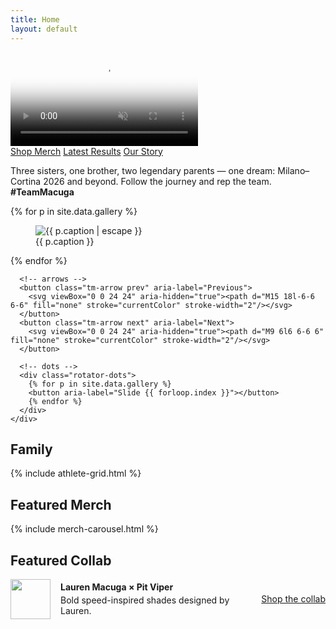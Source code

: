 ```yaml
---
title: Home
layout: default
---
```

<!-- ================= Hero: full-bleed video ================= -->
<div class="full-bleed hero-video">
  <video autoplay muted loop playsinline
         poster="{{ '/assets/img/hero/poster.jpg' | relative_url }}">
    <source src="{{ '/assets/video/hero.mp4' | relative_url }}" type="video/mp4">
  </video>
</div>

<div class="container">

  <div class="hero-cta-row">
    <a class="btn primary" href="{{ '/shop/' | relative_url }}">Shop Merch</a>
    <a class="btn"          href="{{ '/updates/#results' | relative_url }}">Latest Results</a>
    <a class="btn"          href="{{ '/story/' | relative_url }}">Our Story</a>
  </div>
</div>
<!-- ========================================================== -->

<section class="hero">
  <div class="container hero-grid">
    <div>
      <p class="tagline">Three sisters, one brother, two legendary parents — one dream: Milano–Cortina 2026 and beyond. Follow the journey and rep the team. <strong>#TeamMacuga</strong></p>
    </div>
  </div>
</section>

<section class="container">
  <div class="hero-rotator">
    <div class="rotator">
      {% for p in site.data.gallery %}
      <figure class="slide">
        <img src="{{ p.img | relative_url }}" alt="{{ p.caption | escape }}" loading="eager">
        <figcaption class="sr-only">{{ p.caption }}</figcaption>
      </figure>
      {% endfor %}

      <!-- arrows -->
      <button class="tm-arrow prev" aria-label="Previous">
        <svg viewBox="0 0 24 24" aria-hidden="true"><path d="M15 18l-6-6 6-6" fill="none" stroke="currentColor" stroke-width="2"/></svg>
      </button>
      <button class="tm-arrow next" aria-label="Next">
        <svg viewBox="0 0 24 24" aria-hidden="true"><path d="M9 6l6 6-6 6" fill="none" stroke="currentColor" stroke-width="2"/></svg>
      </button>

      <!-- dots -->
      <div class="rotator-dots">
        {% for p in site.data.gallery %}
        <button aria-label="Slide {{ forloop.index }}"></button>
        {% endfor %}
      </div>
    </div>
  </div>
</section>


<section class="container">
  <h2 class="section-title">Family</h2>
  {% include athlete-grid.html %}
</section>

<script>
(function(){
  const r = document.querySelector('.hero-rotator .rotator');
  if (!r) return;

  const slides = [...r.querySelectorAll('.slide')];
  const dots   = [...r.querySelectorAll('.rotator-dots button')];
  const prev   = r.querySelector('.tm-arrow.prev');
  const next   = r.querySelector('.tm-arrow.next');

  let i = 0, t;

  function go(n){
    i = (n + slides.length) % slides.length;
    slides.forEach((s,k)=>s.classList.toggle('active', k===i));
    dots.forEach((d,k)=> d.toggleAttribute('aria-current', k===i));
  }
  const play  = () => (t = setInterval(()=>go(i+1), 4000));
  const pause = () => clearInterval(t);

  dots.forEach((d,k)=> d.addEventListener('click', ()=>{ pause(); go(k); play(); }));
  if (prev && next){
    prev.addEventListener('click', ()=>{ pause(); go(i-1); play(); });
    next.addEventListener('click', ()=>{ pause(); go(i+1); play(); });
  }

  r.addEventListener('mouseenter', pause);
  r.addEventListener('mouseleave', play);

  go(0); play();
})();
</script>


<div class="section-gap"></div>  <!-- ← added spacer -->

<section class="container">
  <h2 class="section-title">Featured Merch</h2>
  {% include merch-carousel.html %}
</section>

<div class="section-gap"></div>  <!-- ← added spacer -->

<section class="container">
  <h2 class="section-title">Featured Collab</h2>
  <div class="card" style="display:flex;gap:16px;align-items:center">
    <img src="{{ '/assets/img/logo-mark-color.png' | relative_url }}" alt="" style="width:64px;height:64px">
    <div style="flex:1">
      <strong>Lauren Macuga × Pit Viper</strong>
      <p class="muted" style="margin:4px 0 0">Bold speed-inspired shades designed by Lauren.</p>
    </div>
    <a class="btn primary" href="#">Shop the collab</a>
  </div>
</section>

